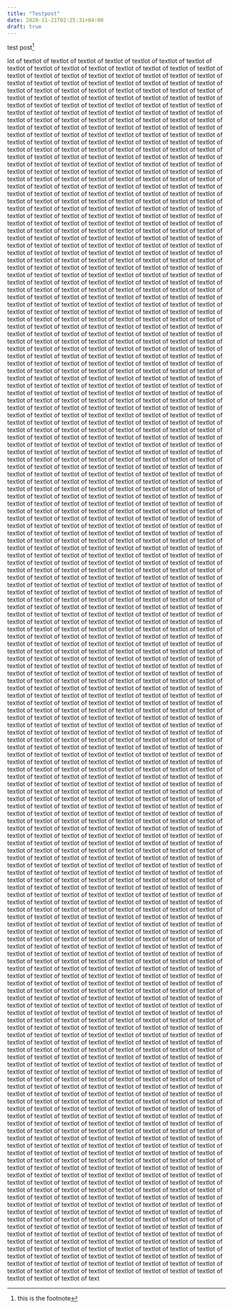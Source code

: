 ```yaml
---
title: "Testpost"
date: 2020-11-21T02:25:31+04:00
draft: true
---
```


test post[^1]

lot of textlot of textlot of textlot of textlot of textlot of textlot of textlot of textlot of textlot of textlot of textlot of textlot of textlot of textlot of textlot of textlot of textlot of textlot of textlot of textlot of textlot of textlot of textlot of textlot of textlot of textlot of textlot of textlot of textlot of textlot of textlot of textlot of textlot of textlot of textlot of textlot of textlot of textlot of textlot of textlot of textlot of textlot of textlot of textlot of textlot of textlot of textlot of textlot of textlot of textlot of textlot of textlot of textlot of textlot of textlot of textlot of textlot of textlot of textlot of textlot of textlot of textlot of textlot of textlot of textlot of textlot of textlot of textlot of textlot of textlot of textlot of textlot of textlot of textlot of textlot of textlot of textlot of textlot of textlot of textlot of textlot of textlot of textlot of textlot of textlot of textlot of textlot of textlot of textlot of textlot of textlot of textlot of textlot of textlot of textlot of textlot of textlot of textlot of textlot of textlot of textlot of textlot of textlot of textlot of textlot of textlot of textlot of textlot of textlot of textlot of textlot of textlot of textlot of textlot of textlot of textlot of textlot of textlot of textlot of textlot of textlot of textlot of textlot of textlot of textlot of textlot of textlot of textlot of textlot of textlot of textlot of textlot of textlot of textlot of textlot of textlot of textlot of textlot of textlot of textlot of textlot of textlot of textlot of textlot of textlot of textlot of textlot of textlot of textlot of textlot of textlot of textlot of textlot of textlot of textlot of textlot of textlot of textlot of textlot of textlot of textlot of textlot of textlot of textlot of textlot of textlot of textlot of textlot of textlot of textlot of textlot of textlot of textlot of textlot of textlot of textlot of textlot of textlot of textlot of textlot of textlot of textlot of textlot of textlot of textlot of textlot of textlot of textlot of textlot of textlot of textlot of textlot of textlot of textlot of textlot of textlot of textlot of textlot of textlot of textlot of textlot of textlot of textlot of textlot of textlot of textlot of textlot of textlot of textlot of textlot of textlot of textlot of textlot of textlot of textlot of textlot of textlot of textlot of textlot of textlot of textlot of textlot of textlot of textlot of textlot of textlot of textlot of textlot of textlot of textlot of textlot of textlot of textlot of textlot of textlot of textlot of textlot of textlot of textlot of textlot of textlot of textlot of textlot of textlot of textlot of textlot of textlot of textlot of textlot of textlot of textlot of textlot of textlot of textlot of textlot of textlot of textlot of textlot of textlot of textlot of textlot of textlot of textlot of textlot of textlot of textlot of textlot of textlot of textlot of textlot of textlot of textlot of textlot of textlot of textlot of textlot of textlot of textlot of textlot of textlot of textlot of textlot of textlot of textlot of textlot of textlot of textlot of textlot of textlot of textlot of textlot of textlot of textlot of textlot of textlot of textlot of textlot of textlot of textlot of textlot of textlot of textlot of textlot of textlot of textlot of textlot of textlot of textlot of textlot of textlot of textlot of textlot of textlot of textlot of textlot of textlot of textlot of textlot of textlot of textlot of textlot of textlot of textlot of textlot of textlot of textlot of textlot of textlot of textlot of textlot of textlot of textlot of textlot of textlot of textlot of textlot of textlot of textlot of textlot of textlot of textlot of textlot of textlot of textlot of textlot of textlot of textlot of textlot of textlot of textlot of textlot of textlot of textlot of textlot of textlot of textlot of textlot of textlot of textlot of textlot of textlot of textlot of textlot of textlot of textlot of textlot of textlot of textlot of textlot of textlot of textlot of textlot of textlot of textlot of textlot of textlot of textlot of textlot of textlot of textlot of textlot of textlot of textlot of textlot of textlot of textlot of textlot of textlot of textlot of textlot of textlot of textlot of textlot of textlot of textlot of textlot of textlot of textlot of textlot of textlot of textlot of textlot of textlot of textlot of textlot of textlot of textlot of textlot of textlot of textlot of textlot of textlot of textlot of textlot of textlot of textlot of textlot of textlot of textlot of textlot of textlot of textlot of textlot of textlot of textlot of textlot of textlot of textlot of textlot of textlot of textlot of textlot of textlot of textlot of textlot of textlot of textlot of textlot of textlot of textlot of textlot of textlot of textlot of textlot of textlot of textlot of textlot of textlot of textlot of textlot of textlot of textlot of textlot of textlot of textlot of textlot of textlot of textlot of textlot of textlot of textlot of textlot of textlot of textlot of textlot of textlot of textlot of textlot of textlot of textlot of textlot of textlot of textlot of textlot of textlot of textlot of textlot of textlot of textlot of textlot of textlot of textlot of textlot of textlot of textlot of textlot of textlot of textlot of textlot of textlot of textlot of textlot of textlot of textlot of textlot of textlot of textlot of textlot of textlot of textlot of textlot of textlot of textlot of textlot of textlot of textlot of textlot of textlot of textlot of textlot of textlot of textlot of textlot of textlot of textlot of textlot of textlot of textlot of textlot of textlot of textlot of textlot of textlot of textlot of textlot of textlot of textlot of textlot of textlot of textlot of textlot of textlot of textlot of textlot of textlot of textlot of textlot of textlot of textlot of textlot of textlot of textlot of textlot of textlot of textlot of textlot of textlot of textlot of textlot of textlot of textlot of textlot of textlot of textlot of textlot of textlot of textlot of textlot of textlot of textlot of textlot of textlot of textlot of textlot of textlot of textlot of textlot of textlot of textlot of textlot of textlot of textlot of textlot of textlot of textlot of textlot of textlot of textlot of textlot of textlot of textlot of textlot of textlot of textlot of textlot of textlot of textlot of textlot of textlot of textlot of textlot of textlot of textlot of textlot of textlot of textlot of textlot of textlot of textlot of textlot of textlot of textlot of textlot of textlot of textlot of textlot of textlot of textlot of textlot of textlot of textlot of textlot of textlot of textlot of textlot of textlot of textlot of textlot of textlot of textlot of textlot of textlot of textlot of textlot of textlot of textlot of textlot of textlot of textlot of textlot of textlot of textlot of textlot of textlot of textlot of textlot of textlot of textlot of textlot of textlot of textlot of textlot of textlot of textlot of textlot of textlot of textlot of textlot of textlot of textlot of textlot of textlot of textlot of textlot of textlot of textlot of textlot of textlot of textlot of textlot of textlot of textlot of textlot of textlot of textlot of textlot of textlot of textlot of textlot of textlot of textlot of textlot of textlot of textlot of textlot of textlot of textlot of textlot of textlot of textlot of textlot of textlot of textlot of textlot of textlot of textlot of textlot of textlot of textlot of textlot of textlot of textlot of textlot of textlot of textlot of textlot of textlot of textlot of textlot of textlot of textlot of textlot of textlot of textlot of textlot of textlot of textlot of textlot of textlot of textlot of textlot of textlot of textlot of textlot of textlot of textlot of textlot of textlot of textlot of textlot of textlot of textlot of textlot of textlot of textlot of textlot of textlot of textlot of textlot of textlot of textlot of textlot of textlot of textlot of textlot of textlot of textlot of textlot of textlot of textlot of textlot of textlot of textlot of textlot of textlot of textlot of textlot of textlot of textlot of textlot of textlot of textlot of textlot of textlot of textlot of textlot of textlot of textlot of textlot of textlot of textlot of textlot of textlot of textlot of textlot of textlot of textlot of textlot of textlot of textlot of textlot of textlot of textlot of textlot of textlot of textlot of textlot of textlot of textlot of textlot of textlot of textlot of textlot of textlot of textlot of textlot of textlot of textlot of textlot of textlot of textlot of textlot of textlot of textlot of textlot of textlot of textlot of textlot of textlot of textlot of textlot of textlot of textlot of textlot of textlot of textlot of textlot of textlot of textlot of textlot of textlot of textlot of textlot of textlot of textlot of textlot of textlot of textlot of textlot of textlot of textlot of textlot of textlot of textlot of textlot of textlot of textlot of textlot of textlot of textlot of textlot of textlot of textlot of textlot of textlot of textlot of textlot of textlot of textlot of textlot of textlot of textlot of textlot of textlot of textlot of textlot of textlot of textlot of textlot of textlot of textlot of textlot of textlot of textlot of textlot of textlot of textlot of textlot of textlot of textlot of textlot of textlot of textlot of textlot of textlot of textlot of textlot of textlot of textlot of textlot of textlot of textlot of textlot of textlot of textlot of textlot of textlot of textlot of textlot of textlot of textlot of textlot of textlot of textlot of textlot of textlot of textlot of textlot of textlot of textlot of textlot of textlot of textlot of textlot of textlot of textlot of textlot of textlot of textlot of textlot of textlot of textlot of textlot of textlot of textlot of textlot of textlot of textlot of textlot of textlot of textlot of textlot of textlot of textlot of textlot of textlot of textlot of textlot of textlot of textlot of textlot of textlot of textlot of textlot of textlot of textlot of textlot of textlot of textlot of textlot of textlot of textlot of textlot of textlot of textlot of textlot of textlot of textlot of textlot of textlot of textlot of textlot of textlot of textlot of textlot of textlot of textlot of textlot of textlot of textlot of textlot of textlot of textlot of textlot of textlot of textlot of textlot of textlot of textlot of textlot of textlot of textlot of textlot of textlot of textlot of textlot of textlot of textlot of textlot of textlot of textlot of textlot of textlot of textlot of textlot of textlot of textlot of textlot of textlot of textlot of textlot of textlot of textlot of textlot of textlot of textlot of textlot of textlot of textlot of textlot of textlot of textlot of textlot of textlot of textlot of textlot of textlot of textlot of textlot of textlot of textlot of textlot of textlot of textlot of textlot of textlot of textlot of textlot of textlot of textlot of textlot of textlot of textlot of textlot of textlot of textlot of textlot of textlot of textlot of textlot of textlot of textlot of textlot of textlot of textlot of textlot of textlot of textlot of textlot of textlot of textlot of textlot of textlot of textlot of textlot of textlot of textlot of textlot of textlot of textlot of textlot of textlot of textlot of textlot of textlot of textlot of textlot of textlot of textlot of textlot of textlot of textlot of textlot of textlot of textlot of textlot of textlot of textlot of textlot of textlot of textlot of textlot of textlot of textlot of textlot of textlot of textlot of textlot of textlot of textlot of textlot of textlot of textlot of textlot of textlot of textlot of textlot of textlot of textlot of textlot of textlot of textlot of textlot of textlot of textlot of textlot of textlot of textlot of textlot of textlot of textlot of textlot of textlot of textlot of textlot of textlot of textlot of textlot of textlot of textlot of textlot of textlot of textlot of textlot of textlot of textlot of textlot of textlot of textlot of textlot of textlot of textlot of textlot of textlot of textlot of textlot of textlot of textlot of textlot of textlot of textlot of textlot of textlot of textlot of textlot of textlot of textlot of textlot of textlot of textlot of textlot of textlot of textlot of textlot of textlot of textlot of textlot of textlot of textlot of textlot of textlot of textlot of textlot of textlot of textlot of textlot of textlot of textlot of textlot of textlot of textlot of textlot of textlot of textlot of textlot of textlot of textlot of textlot of textlot of textlot of textlot of textlot of textlot of textlot of textlot of textlot of textlot of textlot of textlot of textlot of textlot of textlot of textlot of textlot of textlot of textlot of textlot of textlot of textlot of textlot of textlot of textlot of textlot of textlot of textlot of textlot of textlot of textlot of textlot of textlot of textlot of textlot of textlot of textlot of textlot of textlot of textlot of textlot of textlot of textlot of textlot of textlot of textlot of textlot of textlot of textlot of textlot of textlot of textlot of textlot of textlot of textlot of textlot of textlot of textlot of textlot of textlot of textlot of textlot of textlot of textlot of textlot of textlot of textlot of textlot of textlot of textlot of textlot of textlot of textlot of textlot of textlot of textlot of textlot of textlot of textlot of textlot of textlot of textlot of textlot of textlot of textlot of textlot of textlot of textlot of textlot of textlot of textlot of textlot of textlot of textlot of textlot of textlot of textlot of textlot of textlot of textlot of textlot of textlot of textlot of textlot of textlot of textlot of textlot of textlot of textlot of textlot of textlot of textlot of textlot of textlot of textlot of textlot of textlot of textlot of textlot of textlot of textlot of textlot of textlot of textlot of textlot of textlot of textlot of textlot of textlot of textlot of textlot of textlot of textlot of textlot of textlot of textlot of textlot of textlot of textlot of textlot of textlot of textlot of textlot of textlot of textlot of textlot of textlot of textlot of textlot of textlot of textlot of textlot of textlot of textlot of textlot of textlot of textlot of textlot of textlot of textlot of textlot of textlot of textlot of textlot of textlot of text

[^1]: this is the footnote
